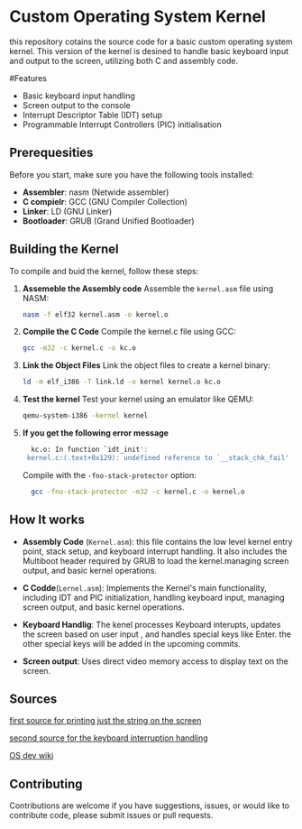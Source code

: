 # Custom Operating System Kernel

this repository cotains the source code for a basic custom operating system kernel.
This version of the kernel is desined to handle basic keyboard input and output to the screen, utilizing both C and assembly code.

#Features
- Basic keyboard input handling
- Screen output to the console
- Interrupt Descriptor Table (IDT) setup
- Programmable Interrupt Controllers (PIC) initialisation

## Prerequesities
Before you start, make sure you have the following tools installed:
- **Assembler**: nasm (Netwide assembler)
- **C compielr**: GCC (GNU Compiler Collection)
- **Linker**: LD (GNU Linker)
- **Bootloader**: GRUB (Grand Unified Bootloader)

## Building the Kernel

To compile and buid the kernel, follow these steps:
  
 1. **Assemeble the Assembly code**
     Assemble the `kernel.asm` file using NASM:
     ```sh
     nasm -f elf32 kernel.asm -o kernel.o
     ```
 2. **Compile the C Code**
    Compile the kernel.c file using GCC:
    ```sh
    gcc -m32 -c kernel.c -o kc.o
     ```
 3. **Link the Object Files**
    Link the object files to create a kernel binary:
    ```sh
    ld -m elf_i386 -T link.ld -o kernel kernel.o kc.o
    ```
 4. **Test the kernel**
   Test your kernel using an emulator like QEMU:
    ```sh
    qemu-system-i386 -kernel kernel
    ```
5. **If you get the following error message**
   ```sh
     kc.o: In function `idt_init':
    kernel.c:(.text+0x129): undefined reference to `__stack_chk_fail'
   ```
   Compile with the `-fno-stack-protector` option:
   ```sh
     gcc -fno-stack-protector -m32 -c kernel.c -o kernel.o
   ```
## How It works
- **Assembly Code** (`Kernel.asm`): this file contains the low level kernel entry point, stack setup, and keyboard interrupt handling. It also includes the Multiboot header required by GRUB to load the kernel.managing screen output, and basic kernel operations.

- **C Codde**(`Lernel.asm`): Implements the Kernel's main functionality, including IDT and PIC initialization, handling keyboard input, managing screen output, and basic kernel operations.

- **Keyboard Handlig**: The kenel processes Keyboard interupts, updates the screen based on user input , and handles special keys like Enter. the other special keys will be added in the upcoming commits.

- **Screen output**: Uses direct video memory access to display text on the screen.

## Sources

[first source for printing just the string on the screen](https://arjunsreedharan.org/post/82710718100/kernels-101-lets-write-a-kernel)

[second source for the keyboard interruption handling](https://arjunsreedharan.org/post/99370248137/kernels-201-lets-write-a-kernel-with-keyboard)

[OS dev wiki](https://wiki.osdev.org/Expanded_Main_Page)

## Contributing

Contributions are welcome if you have suggestions, issues, or would like to contribute code, please submit issues or pull requests.







      
